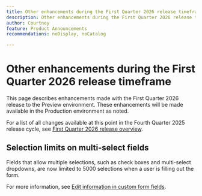 ```yaml
---
title: Other enhancements during the First Quarter 2026 release timeframe
description: Other enhancements during the First Quarter 2026 release time frame
author: Courtney
feature: Product Announcements
recommendations: noDisplay, noCatalog

---
```

# Other enhancements during the First Quarter 2026 release timeframe

This page describes enhancements made with the First Quarter 2026 release to the Preview environment. These enhancements will be made available in the Production environment as noted.

For a list of all changes available at this point in the Fourth Quarter 2025 release cycle, see [First Quarter 2026 release overview](/help/quicksilver/product-announcements/product-releases/26-q1-release-activity/26-q1-release-overview.md).


## Selection limits on multi-select fields

Fields that allow multiple selections, such as check boxes and multi-select dropdowns, are now limited to 5000 selections when a user is filling out the form. 

For more information, see [Edit information in custom form fields](/help/quicksilver/workfront-basics/work-with-custom-forms/edit-custom-forms.md).
